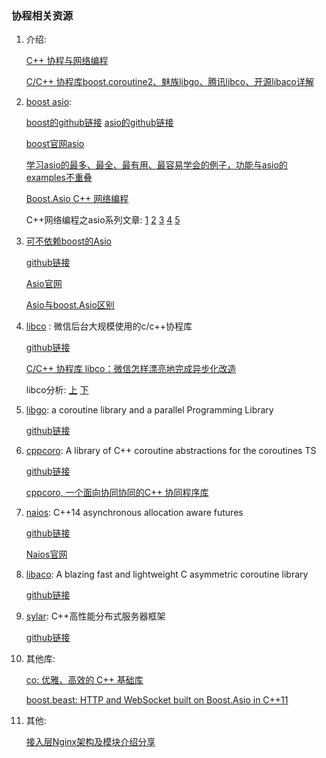 ### 协程相关资源

1. 介绍:

   [C++ 协程与网络编程](https://gameinstitute.qq.com/community/detail/102868)

   [C/C++ 协程库boost.coroutine2、魅族libgo、腾讯libco、开源libaco详解](https://blog.csdn.net/zzhongcy/article/details/89515037)

2. [boost asio](https://github.com/boostorg/asio): 

   [boost的github链接](https://github.com/boostorg/asio)    [asio的github链接](https://github.com/chriskohlhoff/asio)

   [boost官网asio](http://boost.org/libs/asio) 

   [学习asio的最多、最全、最有用、最容易学会的例子，功能与asio的examples不重叠](https://github.com/shihezichen/network)

   [Boost.Asio C++ 网络编程](https://mmoaay.gitbooks.io/boost-asio-cpp-network-programming-chinese/content/Chapter1.html)

   C++网络编程之asio系列文章:  [1](https://zhuanlan.zhihu.com/p/37590580) [2](https://zhuanlan.zhihu.com/p/39973955) [3](https://zhuanlan.zhihu.com/p/46116528) [4](https://zhuanlan.zhihu.com/p/51216945) [5](https://zhuanlan.zhihu.com/p/58784652)

3. [可不依赖boost的Asio](http://think-async.com/Asio/index.html)

   [github链接](https://github.com/chriskohlhoff/asio)

   [Asio官网](http://think-async.com/Asio/index.html)

   [Asio与boost.Asio区别](http://think-async.com/Asio/AsioAndBoostAsio.html)

4. [libco](https://github.com/Tencent/libco) : 微信后台大规模使用的c/c++协程库

   [github链接](https://github.com/Tencent/libco)

   [C/C++ 协程库 libco：微信怎样漂亮地完成异步化改造](https://www.infoq.cn/article/CplusStyleCorourtine-At-Wechat)

   libco分析:  [上](http://kaiyuan.me/2017/07/10/libco/)  [下](http://kaiyuan.me/2017/10/20/libco2/)         

5. [libgo](https://github.com/yyzybb537/libgo): a coroutine library and a parallel Programming Library

   [github链接](https://github.com/yyzybb537/libgo)

6. [cppcoro](https://github.com/lewissbaker/cppcoro):  A library of C++ coroutine abstractions for the coroutines TS

   [github链接](https://github.com/lewissbaker/cppcoro) 

   [cppcoro, 一个面向协同协同的C++ 协同程序库](https://www.kutu66.com/GitHub/article_154137)

7. [naios](https://github.com/Naios/continuable): C++14 asynchronous allocation aware futures

   [github链接](https://github.com/Naios/continuable)

   [Naios官网](https://naios.github.io/continuable/)

8. [libaco](https://github.com/hnes/libaco):  A blazing fast and lightweight C asymmetric coroutine library

   [github链接](https://github.com/hnes/libaco)

9. [sylar](https://github.com/sylar-yin/sylar):  C++高性能分布式服务器框架

   [github链接](https://github.com/sylar-yin/sylar)

   



1. 其他库:   

   [co: 优雅、高效的 C++ 基础库](https://github.com/idealvin/co/blob/master/readme_cn.md)

   [boost.beast: HTTP and WebSocket built on Boost.Asio in C++11](https://github.com/boostorg/beast)

2. 其他:   

   [接入层Nginx架构及模块介绍分享]([https://blog.didiyun.com/index.php/2020/04/26/%e6%8e%a5%e5%85%a5%e5%b1%82nginx%e6%9e%b6%e6%9e%84%e5%8f%8a%e6%a8%a1%e5%9d%97%e4%bb%8b%e7%bb%8d%e5%88%86%e4%ba%ab/](https://blog.didiyun.com/index.php/2020/04/26/接入层nginx架构及模块介绍分享/))

   

   

   












